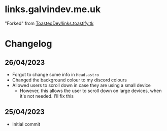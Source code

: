 # links.galvindev.me.uk
"Forked" from [ToastedDev/links.toastify.tk](https://github.com/ToastedDev/links.toastify.tk)

# Changelog
## 26/04/2023
- Forgot to change some info in `Head.astro`
- Changed the background colour to my discord colours
- Allowed users to scroll down in case they are using a small device
  - However, this allows the user to scroll down on large devices, when it's not needed. I'll fix this

## 25/04/2023
- Initial commit